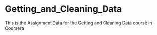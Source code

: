 # Getting_and_Cleaning_Data
This is the Assignment Data for the Getting and Cleaning Data course in Coursera
